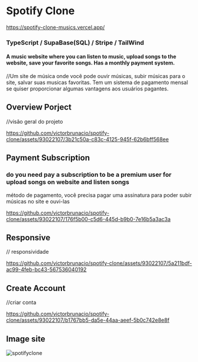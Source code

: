 # Spotify Clone
https://spotify-clone-musics.vercel.app/

### TypeScript / SupaBase(SQL) / Stripe / TailWind
#### A music website where you can listen to music, upload songs to the website, save your favorite songs. Has a monthly payment system.
//Um site de música onde você pode ouvir músicas, subir músicas para o site, salvar suas musicas favoritas. Tem um sistema de pagamento mensal se quiser proporcionar algumas vantagens aos usuários pagantes.

## Overview Porject
//visão geral do projeto

https://github.com/victorbrunacio/spotify-clone/assets/93022107/3b21c50a-c83c-4125-945f-62b6bff568ee



## Payment Subscription 
### do you need pay a subscription to be a premium user for upload songs on website and listen songs
método de pagamento, você precisa pagar uma assinatura para poder subir músicas no site e ouvi-las


https://github.com/victorbrunacio/spotify-clone/assets/93022107/176f5b00-c5d6-445d-b9b0-7e16b5a3ac3a


## Responsive
// responsividade

https://github.com/victorbrunacio/spotify-clone/assets/93022107/5a211bdf-ac99-4feb-bc43-567536040192


## Create Account
//criar conta



https://github.com/victorbrunacio/spotify-clone/assets/93022107/b1767bb5-da5e-44aa-aeef-5b0c742e8e8f

## Image site


![spotifyclone](https://github.com/victorbrunacio/spotify-clone/assets/93022107/497d5966-4f9b-44cf-993d-23bdeb00284e)

